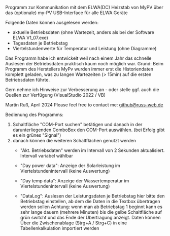 Programm zur Kommunikation mit dem ELWA(DC) Heizstab von MyPV
über das (optionale) my-PV USB-Interface für alle ELWA Geräte 

Folgende Daten können ausgelesen werden:
- aktuelle Betriebsdaten (ohne Wartezeit, anders als bei der Software ELWA V1_07.exe)
- Tagesdaten je Betriebstag
- Viertelstundenwerte für Temperatur und Leistung
  (ohne Diagramme)

Das Programm habe ich entwickelt weil nach einem Jahr das schnelle Auslesen der Betriebsdaten praktisch kaum noch möglich war.
Grund:
Beim Programm des Herstellers MyPv wurden immer erst die Historiendaten komplett geladen, 
was zu langen Wartezeiten (> 15min) auf die ersten Betriebsdaten führte.

Gern nehme ich Hinweise zur Verbesserung an - oder stelle ggf. auch die Quellen zur Verfügung
(VisualStudio 2022 / VB)

Martin Ruß, April 2024
Please feel free to contact me: github@russ-web.de

Bedienung des Programms:
1. Schaltfläche "COM-Port suchen" betätigen und danach in der darunterliegenden ComboBox den COM-Port auswählen.
   (bei Erfolg gibt es ein grünes "Signal")
2. danach können die weiteren Schaltflächen genutzt werden
   - "Akt. Betriebsdaten" werden im Intervall von 2 Sekunden aktualisiert. Intervall variabel wählbar

   - "Day power data": Anzeige der Solarleistung im Viertelstundenintervall (keine Auswertung)

   - "Day temp data": Anzeige der Wassertemperatur im Viertelstundenintervall (keine Auswertung)

   - "DataLog": Auslesen der Leistungsdaten je Betriebstag
      hier bitte den Betriebstag einstellen, ab dem die Daten in die Textbox übertragen werden sollen
      Achtung: wenn man ab Betriebstag 1 beginnt kann es sehr lange dauern (mehrere Minuten) bis die gelbe Schaltfläche
      auf grün switcht und das Ende der Übertragung anzeigt.
      Daten können Über die Zwischenablage (Strg+A / Strg+C) in eine Tabellenkalkulation importiert werden
     
